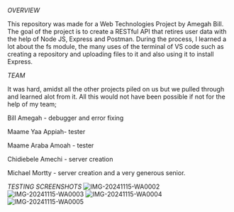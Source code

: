 *OVERVIEW*

This repository was made for a Web Technologies Project by Amegah Bill. The goal of the project is to create a RESTful API that retires user data with the help of Node JS, Express and Postman. During the process, I learned a lot about the fs module, the many uses of the terminal of VS code such as creating a repository and uploading files to it and also using it to install Express. 


*TEAM*

It was hard, amidst all the other projects piled on us but we pulled through and learned alot from it.
All this would not have been possible if not for the help of my team;

Bill Amegah - debugger and error fixing 

Maame Yaa Appiah- tester

Maame Araba Amoah - tester

Chidiebele Amechi - server creation

Michael Mortty -  server creation
and a very generous senior.


*TESTING SCREENSHOTS*
![IMG-20241115-WA0002](https://github.com/user-attachments/assets/b0481cc9-309f-487d-9463-d2f8d074de89)
![IMG-20241115-WA0003](https://github.com/user-attachments/assets/417d8285-db1a-4c24-ac8c-a1070c49d18c)
![IMG-20241115-WA0004](https://github.com/user-attachments/assets/3583f2e5-fa3d-4602-a16c-dd6c4518ebe6)
![IMG-20241115-WA0005](https://github.com/user-attachments/assets/7752e491-4593-4d66-8d03-33eae62135b2)
